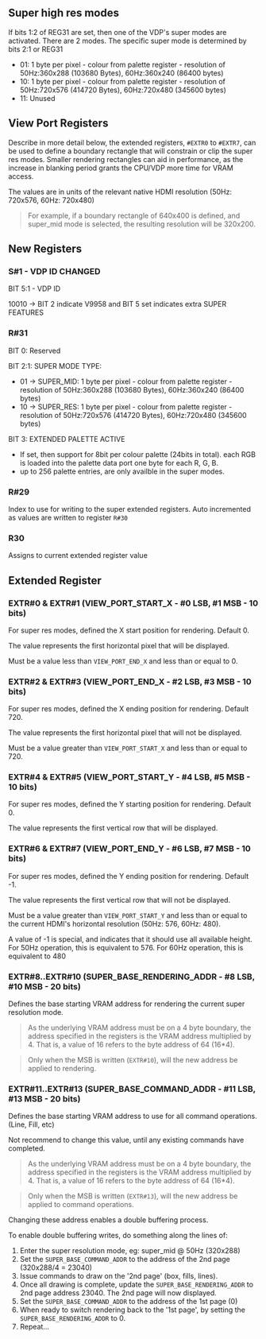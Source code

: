 
## Super high res modes

If bits 1:2 of REG31 are set, then one of the VDP's super modes are activated.
There are 2 modes.  The specific super mode is determined by bits 2:1 or REG31

* 01: 1 byte per pixel - colour from palette register - resolution of 50Hz:360x288 (103680 Bytes), 60Hz:360x240 (86400 bytes)
* 10: 1 byte per pixel - colour from palette register - resolution of 50Hz:720x576 (414720 Bytes), 60Hz:720x480 (345600 bytes)
* 11: Unused

## View Port Registers

Describe in more detail below, the extended registers, `#EXTR0` to `#EXTR7`, can be used to define a boundary
rectangle that will constrain or clip the super res modes.  Smaller rendering rectangles can aid in performance,
as the increase in blanking period grants the CPU/VDP more time for VRAM access.

The values are in units of the relevant native HDMI resolution (50Hz: 720x576, 60Hz: 720x480)

> For example, if a boundary rectangle of 640x400 is defined, and super_mid mode is selected, the resulting resolution will be 320x200.

## New Registers

### S#1 - VDP ID CHANGED

BIT 5:1 - VDP ID

  10010 -> BIT 2 indicate V9958 and BIT 5 set indicates extra SUPER FEATURES

### R#31

BIT 0: Reserved

BIT 2:1: SUPER MODE TYPE:
* 01 -> SUPER_MID:   1 byte per pixel - colour from palette register - resolution of 50Hz:360x288 (103680 Bytes), 60Hz:360x240 (86400 bytes)
* 10 -> SUPER_RES:   1 byte per pixel - colour from palette register - resolution of 50Hz:720x576 (414720 Bytes), 60Hz:720x480 (345600 bytes)

BIT 3: EXTENDED PALETTE ACTIVE
* If set, then support for 8bit per colour palette (24bits in total).
 each RGB is loaded into the palette data port one byte for each R, G, B.
* up to 256 palette entries, are only availble in the super modes.

### R#29

Index to use for writing to the super extended registers.  Auto incremented as values are written to register `R#30`

### R30

Assigns to current extended register value

## Extended Register

### EXTR#0 & EXTR#1 (VIEW_PORT_START_X - #0 LSB, #1 MSB - 10 bits)

For super res modes, defined the X start position for rendering.  Default 0.

The value represents the first horizontal pixel that will be displayed.

Must be a value less than `VIEW_PORT_END_X` and less than or equal to 0.

### EXTR#2 & EXTR#3 (VIEW_PORT_END_X - #2 LSB, #3 MSB - 10 bits)

For super res modes, defined the X ending position for rendering.  Default 720.

The value represents the first horizontal pixel that will not be displayed.

Must be a value greater than `VIEW_PORT_START_X` and less than or equal to 720.

### EXTR#4 & EXTR#5 (VIEW_PORT_START_Y - #4 LSB, #5 MSB - 10 bits)

For super res modes, defined the Y starting position for rendering.  Default 0.

The value represents the first vertical row that will be displayed.

### EXTR#6 & EXTR#7 (VIEW_PORT_END_Y - #6 LSB, #7 MSB - 10 bits)

For super res modes, defined the Y ending position for rendering.  Default -1.

The value represents the first vertical row that will not be displayed.

Must be a value greater than `VIEW_PORT_START_Y` and less than or equal to the current HDMI's horizontal resolution (50Hz: 576, 60Hz: 480).

A value of -1 is special, and indicates that it should use all available height. For 50Hz operation, this is equivalent to 576. For 60Hz operation, this is equivalent to 480

### EXTR#8..EXTR#10 (SUPER_BASE_RENDERING_ADDR - #8 LSB, #10 MSB - 20 bits)

Defines the base starting VRAM address for rendering the current super resolution mode.

> As the underlying VRAM address must be on a 4 byte boundary, the address specified in the registers is the VRAM address multiplied by 4. That is, a value of 16 refers to the byte address of 64 (16*4).

> Only when the MSB is written (`EXTR#10`), will the new address be applied to rendering.

### EXTR#11..EXTR#13 (SUPER_BASE_COMMAND_ADDR - #11 LSB, #13 MSB - 20 bits)

Defines the base starting VRAM address to use for all command operations. (Line, Fill, etc)

Not recommend to change this value, until any existing commands have completed.

> As the underlying VRAM address must be on a 4 byte boundary, the address specified in the registers is the VRAM address multiplied by 4. That is, a value of 16 refers to the byte address of 64 (16*4).

> Only when the MSB is written (`EXTR#13`), will the new address be applied to command operations.

Changing these address enables a double buffering process.

To enable double buffering writes, do something along the lines of:

1. Enter the super resolution mode, eg: super_mid @ 50Hz (320x288)
2. Set the `SUPER_BASE_COMMAND_ADDR` to the address of the 2nd page (320x288/4 = 23040)
2. Issue commands to draw on the '2nd page' (box, fills, lines).
3. Once all drawing is complete, update the `SUPER_BASE_RENDERING_ADDR` to 2nd page address 23040.  The 2nd page will now displayed.
2. Set the `SUPER_BASE_COMMAND_ADDR` to the address of the 1st page (0)
5. When ready to switch rendering back to the '1st page', by setting the `SUPER_BASE_RENDERING_ADDR` to 0.
6. Repeat...
